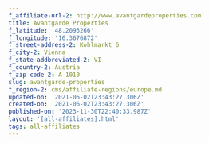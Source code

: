 ```yaml
---
f_affiliate-url-2: http://www.avantgardeproperties.com
title: Avantgarde Properties
f_latitude: '48.2093266'
f_longitude: '16.3676872'
f_street-address-2: Kohlmarkt 6­
f_city-2: Vienna­
f_state-addbreviated-2: VI­
f_country-2: Austria
f_zip-code-2: A-1010
slug: avantgarde-properties
f_region-2: cms/affiliate-regions/europe.md
updated-on: '2021-06-02T23:43:27.306Z'
created-on: '2021-06-02T23:43:27.306Z'
published-on: '2023-11-30T22:40:33.987Z'
layout: '[all-affiliates].html'
tags: all-affiliates
---
```



